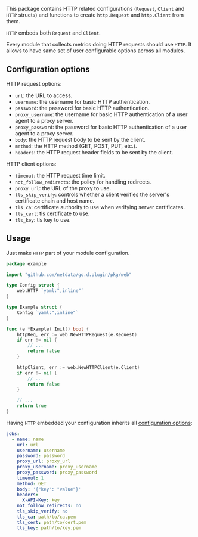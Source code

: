 

This package contains HTTP related configurations (`Request`, `Client` and `HTTP` structs) and functions to
create `http.Request` and `http.Client` from them.

`HTTP` embeds both `Request` and `Client`.

Every module that collects metrics doing HTTP requests should use `HTTP`. It allows to have same set of user
configurable options across all modules.

## Configuration options

HTTP request options:

- `url`: the URL to access.
- `username`: the username for basic HTTP authentication.
- `password`: the password for basic HTTP authentication.
- `proxy_username`: the username for basic HTTP authentication of a user agent to a proxy server.
- `proxy_password`: the password for basic HTTP authentication of a user agent to a proxy server.
- `body`: the HTTP request body to be sent by the client.
- `method`: the HTTP method (GET, POST, PUT, etc.).
- `headers`: the HTTP request header fields to be sent by the client.

HTTP client options:

- `timeout`: the HTTP request time limit.
- `not_follow_redirects`: the policy for handling redirects.
- `proxy_url`: the URL of the proxy to use.
- `tls_skip_verify`: controls whether a client verifies the server's certificate chain and host name.
- `tls_ca`: certificate authority to use when verifying server certificates.
- `tls_cert`: tls certificate to use.
- `tls_key`: tls key to use.

## Usage

Just make `HTTP` part of your module configuration.

```go
package example

import "github.com/netdata/go.d.plugin/pkg/web"

type Config struct {
	web.HTTP `yaml:",inline"`
}

type Example struct {
	Config `yaml:",inline"`
}

func (e *Example) Init() bool {
	httpReq, err := web.NewHTTPRequest(e.Request)
	if err != nil {
		// ...
		return false
	}

	httpClient, err := web.NewHTTPClient(e.Client)
	if err != nil {
		// ...
		return false
	}

	// ...
	return true
}
```

Having `HTTP` embedded your configuration inherits all [configuration options](#configuration-options):

```yaml
jobs:
  - name: name
    url: url
    username: username
    password: password
    proxy_url: proxy_url
    proxy_username: proxy_username
    proxy_password: proxy_password
    timeout: 1
    method: GET
    body: '{"key": "value"}'
    headers:
      X-API-Key: key
    not_follow_redirects: no
    tls_skip_verify: no
    tls_ca: path/to/ca.pem
    tls_cert: path/to/cert.pem
    tls_key: path/to/key.pem
```
